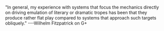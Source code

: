 "In general, my experience with systems that focus the mechanics directly on driving emulation of literary or dramatic tropes has been that they produce rather flat play compared to systems that approach such targets obliquely."
---Wilhelm Fitzpatrick on G+
